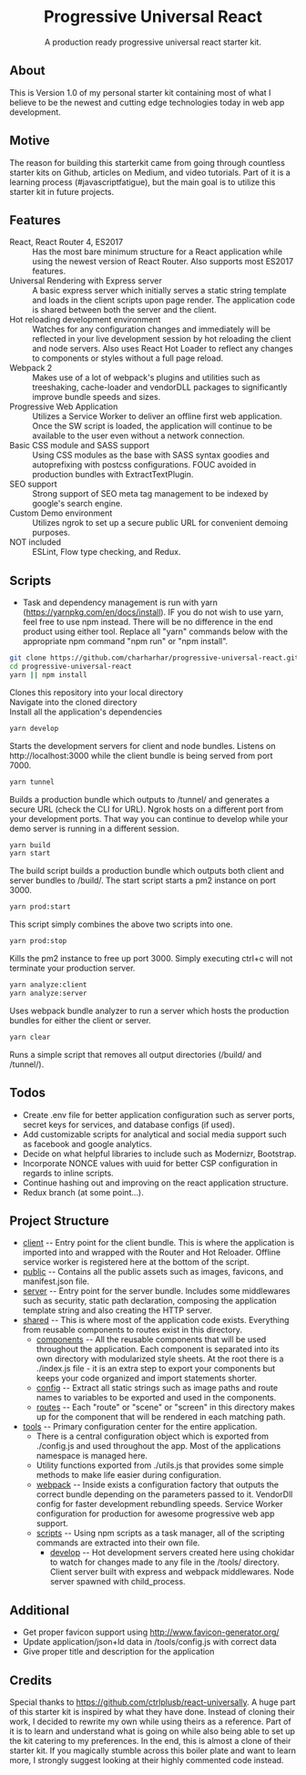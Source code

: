 <h1 align="center">Progressive Universal React</h1>
<p align="center">A production ready progressive universal react starter kit.</p>

## About
This is Version 1.0 of my personal starter kit containing most of what I believe to be the newest and cutting edge technologies today in web app development.

## Motive
The reason for building this starterkit came from going through countless starter kits on Github, articles on Medium, and video tutorials. Part of it is a learning process (#javascriptfatigue), but the main goal is to utilize this starter kit in future projects.

## Features
<dl>
  <dt>React, React Router 4, ES2017</dt>
  <dd>Has the most bare minimum structure for a React application while using the newest version of React Router. Also supports most ES2017 features.</dd>

  <dt>Universal Rendering with Express server</dt>
  <dd>A basic express server which initially serves a static string template and loads in the client scripts upon page render. The application code is shared between both the server and the client.</dd>

  <dt>Hot reloading development environment</dt>
  <dd>Watches for any configuration changes and immediately will be reflected in your live development session by hot reloading the client and node servers. Also uses React Hot Loader to reflect any changes to components or styles without a full page reload.</dd>

  <dt>Webpack 2</dt>
  <dd>Makes use of a lot of webpack's plugins and utilities such as treeshaking, cache-loader and vendorDLL packages to significantly improve bundle speeds and sizes.</dd>

  <dt>Progressive Web Application</dt>
  <dd>Utilizes a Service Worker to deliver an offline first web application. Once the SW script is loaded, the application will continue to be available to the user even without a network connection.</dd>

  <dt>Basic CSS module and SASS support</dt>
  <dd>Using CSS modules as the base with SASS syntax goodies and autoprefixing with postcss configurations. FOUC avoided in production bundles with ExtractTextPlugin.</dd>

  <dt>SEO support</dt>
  <dd>Strong support of SEO meta tag management to be indexed by google's search engine.</dd>

  <dt>Custom Demo environment</dt>
  <dd>Utilizes ngrok to set up a secure public URL for convenient demoing purposes.</dd>

  <dt>NOT included</dt>
  <dd>ESLint, Flow type checking, and Redux.</dd>
</dl>

## Scripts
  - Task and dependency management is run with yarn (https://yarnpkg.com/en/docs/install). IF you do not wish to use yarn, feel free to use npm instead. There will be no difference in the end product using either tool. Replace all "yarn" commands below with the appropriate npm command "npm run" or "npm install".

```bash
git clone https://github.com/charharhar/progressive-universal-react.git
cd progressive-universal-react
yarn || npm install
```
Clones this repository into your local directory <br />
Navigate into the cloned directory <br />
Install all the application's dependencies <br />

```bash
yarn develop
```
Starts the development servers for client and node bundles. Listens on http://localhost:3000 while the client bundle is being served from port 7000.

```bash
yarn tunnel
```
Builds a production bundle which outputs to /tunnel/ and generates a secure URL (check the CLI for URL). Ngrok hosts on a different port from your development ports. That way you can continue to develop while your demo server is running in a different session.

```bash
yarn build
yarn start
```
The build script builds a production bundle which outputs both client and server bundles to /build/. 
The start script starts a pm2 instance on port 3000.

```bash
yarn prod:start
```
This script simply combines the above two scripts into one.

```bash
yarn prod:stop
```
Kills the pm2 instance to free up port 3000. Simply executing ctrl+c will not terminate your production server.

```bash
yarn analyze:client
yarn analyze:server
```
Uses webpack bundle analyzer to run a server which hosts the production bundles for either the client or server.

```bash
yarn clear
```
Runs a simple script that removes all output directories (/build/ and /tunnel/).

## Todos
  - Create .env file for better application configuration such as server ports, secret keys for services, and database configs (if used).
  - Add customizable scripts for analytical and social media support such as facebook and google analytics.
  - Decide on what helpful libraries to include such as Modernizr, Bootstrap.
  - Incorporate NONCE values with uuid for better CSP configuration in regards to inline scripts.
  - Continue hashing out and improving on the react application structure.
  - Redux branch (at some point...).

## Project Structure
  - [client](/client/) -- Entry point for the client bundle. This is where the application is imported into and wrapped with the Router and Hot Reloader. Offline service worker is registered here at the bottom of the script.
  - [public](/public/) -- Contains all the public assets such as images, favicons, and manifest.json file.
  - [server](/server/) -- Entry point for the server bundle. Includes some middlewares such as security, static path declaration, composing the application template string and also creating the HTTP server.
  - [shared](/shared/) -- This is where most of the application code exists. Everything from reusable components to routes exist in this directory.
    - [components](/shared/components/) -- All the reusable components that will be used throughout the application. Each component is separated into its own directory with modularized style sheets. At the root there is a ./index.js file - it is an extra step to export your components but keeps your code organized and import statements shorter.
    - [config](/shared/config/) -- Extract all static strings such as image paths and route names to variables to be exported and used in the components.
    - [routes](/shared/routes/) -- Each "route" or "scene" or "screen" in this directory makes up for the component that will be rendered in each matching path.
  - [tools](/tools/) -- Primary configuration center for the entire application. 
    - There is a central configuration object which is exported from ./config.js and used throughout the app. Most of the applications namespace is managed here.
    - Utility functions exported from ./utils.js that provides some simple methods to make life easier during configuration.
    - [webpack](/tools/webpack/) -- Inside exists a configuration factory that outputs the correct bundle depending on the parameters passed to it. VendorDll config for faster development rebundling speeds. Service Worker configuration for production for awesome progressive web app support.
    - [scripts](/tools/scripts/) -- Using npm scripts as a task manager, all of the scripting commands are extracted into their own file.
      - [develop](/tools/scripts/develop/) -- Hot development servers created here using chokidar to watch for changes made to any file in the /tools/ directory. Client server built with express and webpack middlewares. Node server spawned with child_process.

## Additional
  - Get proper favicon support using http://www.favicon-generator.org/
  - Update application/json+ld data in /tools/config.js with correct data
  - Give proper title and description for the application

## Credits
Special thanks to https://github.com/ctrlplusb/react-universally. A huge part of this starter kit is inspired by what they have done. Instead of cloning their work, I decided to rewrite my own while using theirs as a reference. Part of it is to learn and understand what is going on while also being able to set up the kit catering to my preferences. In the end, this is almost a clone of their starter kit. If you magically stumble across this boiler plate and want to learn more, I strongly suggest looking at their highly commented code instead.
